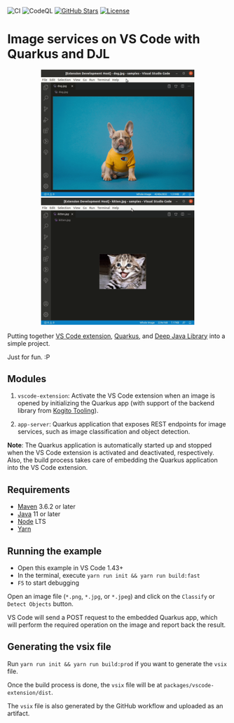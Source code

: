 ![CI](https://github.com/caponetto/vscode-quarkus-djl/workflows/CI/badge.svg)
![CodeQL](https://github.com/caponetto/vscode-quarkus-djl/workflows/CodeQL/badge.svg)
[![GitHub Stars](https://img.shields.io/github/stars/caponetto/vscode-quarkus-djl.svg)](https://github.com/caponetto/vscode-quarkus-djl/stargazers)
[![License](https://img.shields.io/github/license/caponetto/vscode-quarkus-djl.svg)](https://github.com/caponetto/vscode-quarkus-djl/blob/main/LICENSE)

# Image services on VS Code with Quarkus and DJL

<p align="center">
  <a href="documentation/classify.gif"><img src="documentation/classify.gif" width="350"></a>
  <a href="documentation/detect.gif"><img src="documentation/detect.gif" width="350"></a>
</p>

Putting together [VS Code extension](https://code.visualstudio.com/api), [Quarkus](https://quarkus.io/), and [Deep Java Library](https://djl.ai/) into a simple project.

Just for fun. :P

## Modules

1. `vscode-extension`: Activate the VS Code extension when an image is opened by initializing the Quarkus app (with support of the backend library from [Kogito Tooling](https://github.com/kiegroup/kogito-tooling)).

1. `app-server`: Quarkus application that exposes REST endpoints for image services, such as image classification and object detection.

**Note**: The Quarkus application is automatically started up and stopped when the VS Code extension is activated and deactivated, respectively. Also, the build process takes care of embedding the Quarkus application into the VS Code extension.

## Requirements

- [Maven](https://maven.apache.org/) 3.6.2 or later
- [Java](https://openjdk.java.net/install/) 11 or later
- [Node](https://nodejs.org/) LTS
- [Yarn](https://yarnpkg.com/)

## Running the example

- Open this example in VS Code 1.43+
- In the terminal, execute `yarn run init && yarn run build:fast`
- `F5` to start debugging

Open an image file (`*.png`, `*.jpg`, or `*.jpeg`) and click on the `Classify` or `Detect Objects` button.

VS Code will send a POST request to the embedded Quarkus app, which will perform the required operation on the image and report back the result.

## Generating the vsix file

Run `yarn run init && yarn run build:prod` if you want to generate the `vsix` file.

Once the build process is done, the `vsix` file will be at `packages/vscode-extension/dist`.

The `vsix` file is also generated by the GitHub workflow and uploaded as an artifact.
